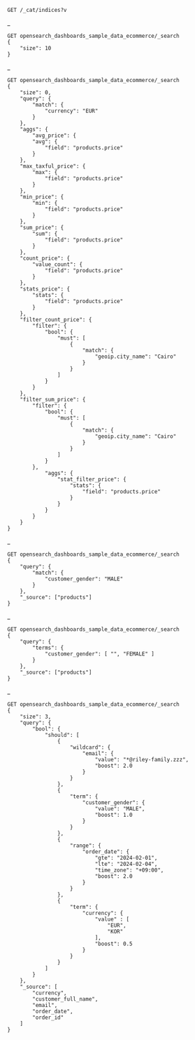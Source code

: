     GET /_cat/indices?v
_

    GET opensearch_dashboards_sample_data_ecommerce/_search
    {
        "size": 10
    }
_

    GET opensearch_dashboards_sample_data_ecommerce/_search
    {
        "size": 0,
        "query": {
            "match": {
                "currency": "EUR"
            }
        },
        "aggs": {
            "avg_price": {
            "avg": {
                "field": "products.price"
            }
        },
        "max_taxful_price": {
            "max": {
                "field": "products.price"
            }
        },
        "min_price": {
            "min": {
                "field": "products.price"
            }
        },
        "sum_price": {
            "sum": {
                "field": "products.price"
            }
        },
        "count_price": {
            "value_count": {
                "field": "products.price"
            }
        },
        "stats_price": {
            "stats": {
                "field": "products.price"
            }
        },
        "filter_count_price": {
            "filter": {
                "bool": {
                    "must": [
                        {
                            "match": {
                                "geoip.city_name": "Cairo"
                            }
                        }
                    ]
                }
            }
        },
        "filter_sum_price": {
            "filter": {
                "bool": {
                    "must": [
                        {
                            "match": {
                                "geoip.city_name": "Cairo"
                            }
                        }
                    ]
                }
            },
                "aggs": {
                    "stat_filter_price": {
                        "stats": {
                            "field": "products.price"
                        }
                    }
                }
            }
        }
    }
_

    GET opensearch_dashboards_sample_data_ecommerce/_search
    {
        "query": {
            "match": {
                "customer_gender": "MALE"
            }
        },
        "_source": ["products"]  
    }
_

    GET opensearch_dashboards_sample_data_ecommerce/_search
    {
        "query": {
            "terms": {
                "customer_gender": [ "", "FEMALE" ]
            }
        },
        "_source": ["products"]  
    }
_

    GET opensearch_dashboards_sample_data_ecommerce/_search
    {
        "size": 3,
        "query": {
            "bool": {
                "should": [
                    {
                        "wildcard": {
                            "email": {
                                "value": "*@riley-family.zzz",
                                "boost": 2.0
                            }
                        }
                    },
                    {
                        "term": {
                            "customer_gender": {
                                "value": "MALE",
                                "boost": 1.0
                            }
                        }
                    },
                    {
                        "range": {
                            "order_date": {
                                "gte": "2024-02-01",
                                "lte": "2024-02-04",
                                "time_zone": "+09:00",
                                "boost": 2.0
                            }
                        }
                    },
                    {
                        "term": {
                            "currency": {
                                "value" : [
                                    "EUR",
                                    "KOR"
                                ],
                                "boost": 0.5
                            }
                        }
                    }
                ]
            }
        },
        "_source": [
            "currency",
            "customer_full_name",
            "email",
            "order_date",
            "order_id"
        ]  
    }
